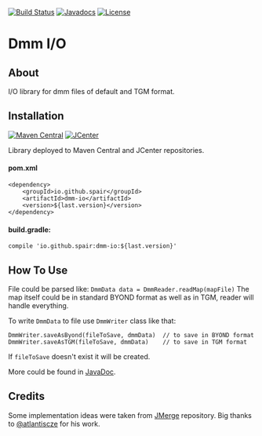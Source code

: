 [![Build Status](https://travis-ci.org/SpaiR/dmm-io.svg?branch=master)](https://travis-ci.org/SpaiR/dmm-io)
[![Javadocs](https://www.javadoc.io/badge/io.github.spair/dmm-io.svg)](https://www.javadoc.io/doc/io.github.spair/dmm-io)
[![License](http://img.shields.io/badge/license-MIT-blue.svg)](http://www.opensource.org/licenses/MIT)

# Dmm I/O

## About

I/O library for dmm files of default and TGM format.

## Installation
[![Maven Central](https://img.shields.io/maven-central/v/io.github.spair/dmm-io.svg?style=flat)](https://search.maven.org/search?q=a:dmm-io%20g:io.github.spair)
[![JCenter](https://img.shields.io/bintray/v/spair/io.github.spair/dmm-io.svg?label=jcenter)](https://bintray.com/spair/io.github.spair/dmm-io/_latestVersion)

Library deployed to Maven Central and JCenter repositories.

#### pom.xml
```
<dependency>
    <groupId>io.github.spair</groupId>
    <artifactId>dmm-io</artifactId>
    <version>${last.version}</version>
</dependency>
```

#### build.gradle:
```
compile 'io.github.spair:dmm-io:${last.version}'
```

## How To Use

File could be parsed like: `DmmData data = DmmReader.readMap(mapFile)`
The map itself could be in standard BYOND format as well as in TGM, reader will handle everything.

To write `DmmData` to file use `DmmWriter` class like that:
```
DmmWriter.saveAsByond(fileToSave, dmmData)  // to save in BYOND format
DmmWriter.saveAsTGM(fileToSave, dmmData)    // to save in TGM format
```
If `fileToSave` doesn't exist it will be created.

More could be found in [JavaDoc](https://www.javadoc.io/doc/io.github.spair/dmm-io).

## Credits

Some implementation ideas were taken from [JMerge](https://github.com/Baystation12/JMerge) repository. Big thanks to [@atlantiscze](https://github.com/atlantiscze) for his work.
